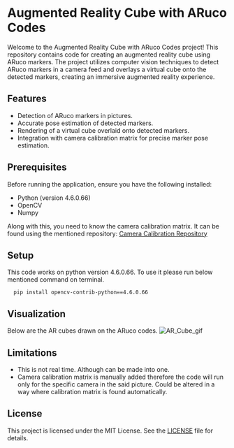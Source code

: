 # Augmented Reality Cube with ARuco Codes

Welcome to the Augmented Reality Cube with ARuco Codes project! This repository contains code for creating an augmented reality cube using ARuco markers. The project utilizes computer vision techniques to detect ARuco markers in a camera feed and overlays a virtual cube onto the detected markers, creating an immersive augmented reality experience.

## Features

- Detection of ARuco markers in pictures.
- Accurate pose estimation of detected markers.
- Rendering of a virtual cube overlaid onto detected markers.
- Integration with camera calibration matrix for precise marker pose estimation.

## Prerequisites

Before running the application, ensure you have the following installed:

- Python (version 4.6.0.66)
- OpenCV 
- Numpy

Along with this, you need to know the camera calibration matrix. It can be found using the mentioned repository: [Camera Calibration Repository](https://github.com/Amenephous/Camera_calibration/tree/main)

  
## Setup

This code works on python version 4.6.0.66. To use it please run below mentioned command on terminal.

```pip
  pip install opencv-contrib-python==4.6.0.66
```
## Visualization

Below are the AR cubes drawn on the ARuco codes. 
![AR_Cube_gif](https://github.com/Amenephous/AR-Cube/assets/48127920/db533a2f-fb55-4ae6-99ee-9cc577ae6fcf)


## Limitations
- This is not real time. Although can be made into one.
- Camera calibration matrix is manually added therefore the code will run only for the specific camera in the said picture. Could be altered in a way where calibration matrix is found automatically.

## License

This project is licensed under the MIT License. See the [LICENSE](LICENSE) file for details.
